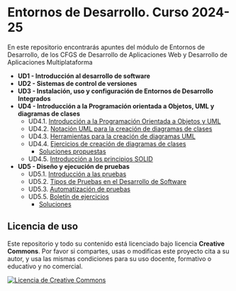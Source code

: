 # Entornos de Desarrollo. Curso 2024-25

En este repositorio encontrarás apuntes del módulo de Entornos de Desarrollo, de los CFGS de Desarrollo de Aplicaciones Web y Desarrollo de Aplicaciones Multiplataforma

- **UD1 - Introducción al desarrollo de software**
- **UD2 - Sistemas de control de versiones**
- **UD3 - Instalación, uso y configuración de Entornos de Desarrollo Integrados**
- **UD4 - Introducción a la Programación orientada a Objetos, UML y diagramas de clases**
  - UD4.1. [Introducción a la Programación Orientada a Objetos y UML](/UD4_Introducción_POO_diagramas_UML_diagramas_clases/ud04_1_introduccion_poo_uml.md)
  - UD4.2. [Notación UML para la creación de diagramas de clases](/UD4_Introducción_POO_diagramas_UML_diagramas_clases/ud04_2_notacion_uml_diagramas_clases.md)
  - UD4.3. [Herramientas para la creación de diagramas UML](/UD4_Introducción_POO_diagramas_UML_diagramas_clases/ud04_3_editores_uml.md)
  - UD4.4. [Ejercicios de creación de diagramas de clases](/UD4_Introducción_POO_diagramas_UML_diagramas_clases/ejercicios/ud04_4_ejercicios_diagramas_clases.md)
    - [Soluciones propuestas](/UD4_Introducción_POO_diagramas_UML_diagramas_clases/ejercicios/ud04_4_ejercicios_diagramas_clases_soluciones.md)
  - UD4.5. [Introducción a los principios SOLID](/UD4_Introducción_POO_diagramas_UML_diagramas_clases/ud04_5_introducción_principios_solid.md)
- **UD5 - Diseño y ejecución de pruebas**
  - UD5.1. [Introducción a las pruebas](./UD5_diseno_realizacion_pruebas/apuntes/UD5_1_introducción.md)
  - UD5.2. [Tipos de Pruebas en el Desarrollo de Software](./UD5_diseno_realizacion_pruebas/apuntes/UD5_2_Tipos_pruebas.md)
  - UD5.3. [Automatización de pruebas](./UD5_diseno_realizacion_pruebas/apuntes/UD5_3_Automatización_pruebas.md)
  - UD5.5. [Boletín de ejercicios](./UD5_diseno_realizacion_pruebas/ejercicios/UD5_boletin_ejercicios.md)
    - [Soluciones](./UD5_diseno_realizacion_pruebas/ejercicios/UD5_boletin_ejercicios_soluciones.md)

## Licencia de uso

Este repositorio y todo su contenido está licenciado bajo licencia **Creative Commons**. Por favor si compartes, usas o modificas este proyecto cita a su autor, y usa las mismas condiciones para su uso docente, formativo o educativo y no comercial.

<a rel="license" href="http://creativecommons.org/licenses/by-nc-sa/4.0/"><img alt="Licencia de Creative Commons" style="border-width:0" src="https://i.creativecommons.org/l/by-nc-sa/4.0/88x31.png" /></a>
